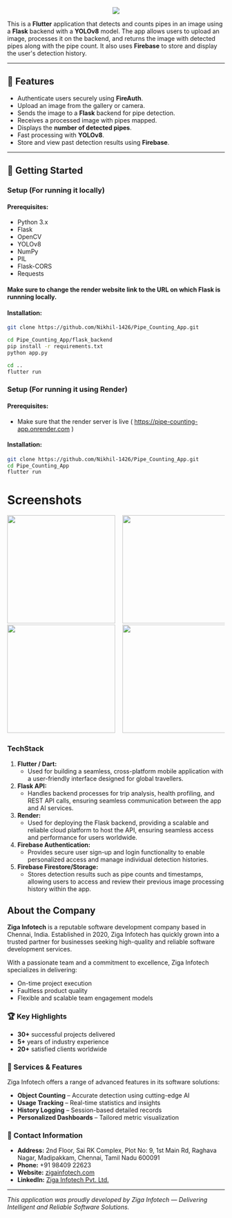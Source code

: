 <center>
<img src="https://readme-typing-svg.herokuapp.com/?font=Times+New+Roman&weight=500&size=30&pause=1000&width=435&lines=Welcome+to+County.Z+AI!" />
</center>


This is a **Flutter** application that detects and counts pipes in an image using a **Flask** backend with a **YOLOv8** model. The app allows users to upload an image, processes it on the backend, and returns the image with detected pipes along with the pipe count. It also uses **Firebase** to store and display the user's detection history.

---

## 📌 Features

- Authenticate users securely using **FireAuth**.
- Upload an image from the gallery or camera.
- Sends the image to a **Flask** backend for pipe detection.
- Receives a processed image with pipes mapped.
- Displays the **number of detected pipes**.
- Fast processing with **YOLOv8**.
- Store and view past detection results using **Firebase**.

---

## 🚀 Getting Started

### Setup (For running it locally)

#### Prerequisites:
- Python 3.x
- Flask
- OpenCV
- YOLOv8
- NumPy
- PIL
- Flask-CORS
- Requests

#### Make sure to change the render website link to the URL on which Flask is runnning locally.

#### Installation:
```sh
git clone https://github.com/Nikhil-1426/Pipe_Counting_App.git
```
```sh
cd Pipe_Counting_App/flask_backend
pip install -r requirements.txt
python app.py
```
```sh
cd ..
flutter run
```

### Setup (For running it using Render)

#### Prerequisites:
- Make sure that the render server is live ( https://pipe-counting-app.onrender.com )

#### Installation:
```sh
git clone https://github.com/Nikhil-1426/Pipe_Counting_App.git
cd Pipe_Counting_App
flutter run
```

# Screenshots
<pre>
<img src = "https://github.com/Nikhil-1426/Pipe_Counting_App/blob/main/assets/signup.jpg" width = "250">  <img src = "https://github.com/Nikhil-1426/Pipe_Counting_App/blob/main/assets/Homepage.jpg" width = "250">  <img src = "https://github.com/Nikhil-1426/Pipe_Counting_App/blob/main/assets/count_page1.jpg" width = "250">  
<img src = "https://github.com/Nikhil-1426/Pipe_Counting_App/blob/main/assets/count_page2.jpg" width = "250">  <img src = "https://github.com/Nikhil-1426/Pipe_Counting_App/blob/main/assets/historypage.jpg" width = "250">  <img src = "https://github.com/Nikhil-1426/Pipe_Counting_App/blob/main/assets/profilepage.jpg" width = "250">  
</pre>


### TechStack

1. **Flutter / Dart:**
   - Used for building a seamless, cross-platform mobile application with a user-friendly interface designed for global travellers.
2. **Flask API:**
   - Handles backend processes for trip analysis, health profiling, and REST API calls, ensuring seamless communication between the app and AI services.
3. **Render:**
   - Used for deploying the Flask backend, providing a scalable and reliable cloud platform to host the API, ensuring seamless access and performance for users worldwide.
4. **Firebase Authentication:**
   - Provides secure user sign-up and login functionality to enable personalized access and manage individual detection histories.
5. **Firebase Firestore/Storage:**
   - Stores detection results such as pipe counts and timestamps, allowing users to access and review their previous image processing history within the app.


## About the Company

**Ziga Infotech** is a reputable software development company based in Chennai, India. Established in 2020, Ziga Infotech has quickly grown into a trusted partner for businesses seeking high-quality and reliable software development services.

With a passionate team and a commitment to excellence, Ziga Infotech specializes in delivering:
- On-time project execution
- Faultless product quality
- Flexible and scalable team engagement models

### 🏆 Key Highlights
-  **30+** successful projects delivered
-  **5+** years of industry experience
-  **20+** satisfied clients worldwide

### 💼 Services & Features
Ziga Infotech offers a range of advanced features in its software solutions:
-  **Object Counting** – Accurate detection using cutting-edge AI
-  **Usage Tracking** – Real-time statistics and insights
-  **History Logging** – Session-based detailed records
-  **Personalized Dashboards** – Tailored metric visualization

### 📍 Contact Information
- **Address:** 2nd Floor, Sai RK Complex, Plot No: 9, 1st Main Rd, Raghava Nagar, Madipakkam, Chennai, Tamil Nadu 600091
- **Phone:** +91 98409 22623  
- **Website:** [zigainfotech.com](https://zigainfotech.com)  
- **LinkedIn:** [Ziga Infotech Pvt. Ltd.](https://www.linkedin.com/company/ziga-infotech-pvt-ltd/)

---

_This application was proudly developed by Ziga Infotech — Delivering Intelligent and Reliable Software Solutions._

